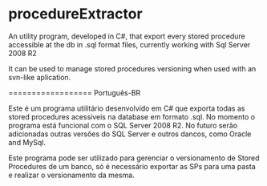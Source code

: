 procedureExtractor
==================

An utility program, developed in C#, that export every stored procedure accessible at the db in .sql format files, currently working with Sql Server 2008 R2

It can be used to manage stored procedures versioning when used with an svn-like aplication.

==================
Português-BR

Este é um programa utilitário desenvolvido em C# que exporta todas as stored procedures acessiveis na database em formato .sql.
No momento o programa está funcional com o SQL Server 2008 R2. No futuro serão adicionadas outras versões do SQL Server e outros dancos, como Oracle and MySql.

Este programa pode ser utilizado para gerenciar o versionamento de Stored Procedures de um banco, só é necessário exportar as SPs para uma pasta e realizar o versionamento da mesma.

